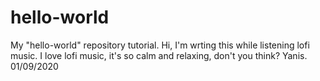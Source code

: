 # hello-world
My "hello-world" repository tutorial.
Hi, I'm wrting this while listening lofi music. I love lofi music, it's so calm and relaxing, don't you think?
Yanis. 01/09/2020 
